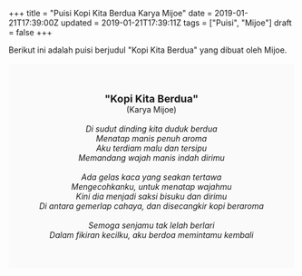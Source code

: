 +++
title = "Puisi Kopi Kita Berdua Karya Mijoe"
date = 2019-01-21T17:39:00Z
updated = 2019-01-21T17:39:11Z
tags = ["Puisi", "Mijoe"]
draft = false
+++

<div dir="ltr" style="text-align: left;" trbidi="on"><div dir="ltr" style="text-align: left;" trbidi="on"><div style="text-align: justify;">Berikut ini adalah puisi berjudul "Kopi Kita Berdua" yang dibuat oleh Mijoe.</div><br /><div style="background: #FAFAFA; font-size: 14px; height: auto; margin: 0 auto; padding: 50px; text-align: center; width: auto;"><span style="font-size: 18px;"><b>"Kopi Kita Berdua"</b></span><br />(Karya Mijoe)<br /><br /><i>Di sudut dinding kita duduk berdua<br />Menatap manis penuh aroma<br />Aku terdiam malu dan tersipu <br />Memandang wajah manis indah dirimu<br /><br />Ada gelas kaca yang seakan tertawa<br />Mengecohkanku, untuk menatap wajahmu<br />Kini dia menjadi saksi bisuku dan dirimu<br />Di antara gemerlap cahaya, dan disecangkir kopi beraroma<br /><br />Semoga senjamu tak lelah berlari<br />Dalam fikiran kecilku, aku berdoa memintamu kembali</i><b> </b></div></div></div>
